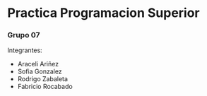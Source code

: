# Practica Programacion Superior
### Grupo 07

Integrantes:
- Araceli Ariñez
- Sofia Gonzalez
- Rodrigo Zabaleta
- Fabricio Rocabado